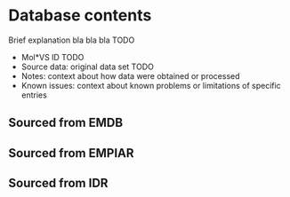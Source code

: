 # Database contents

Brief explanation bla bla bla TODO

 - Mol*VS ID
    TODO
 - Source data: original data set 
    TODO
 - Notes: context about how data were obtained or processed
 - Known issues: context about known problems or limitations of specific entries

## Sourced from EMDB

## Sourced from EMPIAR

## Sourced from IDR